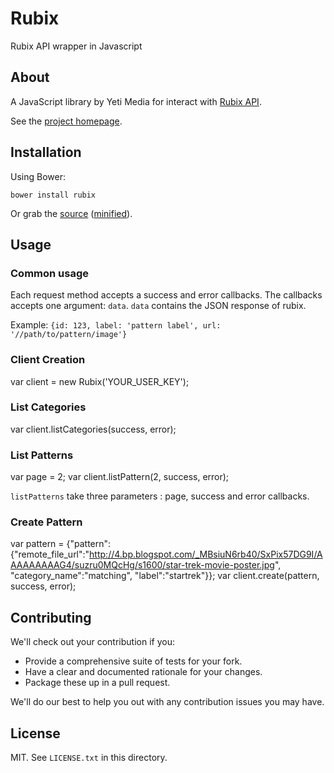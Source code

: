 # Rubix

Rubix API wrapper in Javascript

## About

A JavaScript library by Yeti Media for interact with [Rubix API](https://rubix.3scale.net/).

See the [project homepage](http://nsanta.github.io/rubix-javascript).

## Installation

Using Bower:

    bower install rubix

Or grab the [source](https://github.com/nsanta/rubix-javascript/dist/rubix.js) ([minified](https://github.com/nsanta/rubix-javascript/dist/rubix.min.js)).

## Usage

### Common usage

Each request method accepts a success and error callbacks. The callbacks accepts one argument: ```data```.
```data``` contains the JSON response of rubix.

Example: ``` {id: 123, label: 'pattern label', url: '//path/to/pattern/image'} ```

### Client Creation

   var client = new Rubix('YOUR_USER_KEY');

### List Categories

   var client.listCategories(success, error);

### List Patterns
   var page = 2;
   var client.listPattern(2, success, error);

```listPatterns``` take three parameters : page, success  and error callbacks.

### Create Pattern
   var pattern = {"pattern":{"remote_file_url":"http://4.bp.blogspot.com/_MBsiuN6rb40/SxPix57DG9I/AAAAAAAAAG4/suzru0MQcHg/s1600/star-trek-movie-poster.jpg", "category_name":"matching", "label":"startrek"}};
   var client.create(pattern, success, error);






## Contributing

We'll check out your contribution if you:

* Provide a comprehensive suite of tests for your fork.
* Have a clear and documented rationale for your changes.
* Package these up in a pull request.

We'll do our best to help you out with any contribution issues you may have.

## License

MIT. See `LICENSE.txt` in this directory.

